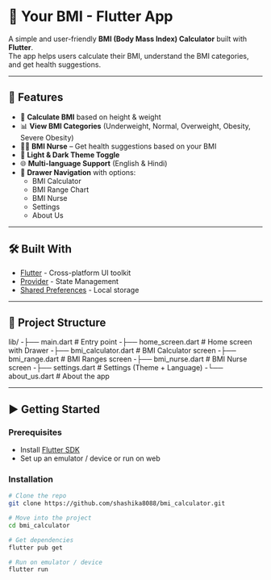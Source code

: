 # 📱 Your BMI - Flutter App

A simple and user-friendly **BMI (Body Mass Index) Calculator** built with **Flutter**.  
The app helps users calculate their BMI, understand the BMI categories, and get health suggestions.

---

## 🚀 Features
- 🔢 **Calculate BMI** based on height & weight
- 📊 **View BMI Categories** (Underweight, Normal, Overweight, Obesity, Severe Obesity)
- 👩‍⚕️ **BMI Nurse** – Get health suggestions based on your BMI
- 🎨 **Light & Dark Theme Toggle**
- 🌐 **Multi-language Support** (English & Hindi)
- 📝 **Drawer Navigation** with options:
  - BMI Calculator  
  - BMI Range Chart  
  - BMI Nurse  
  - Settings  
  - About Us  

---

## 🛠️ Built With
- [Flutter](https://flutter.dev/) - Cross-platform UI toolkit  
- [Provider](https://pub.dev/packages/provider) - State Management  
- [Shared Preferences](https://pub.dev/packages/shared_preferences) - Local storage  

---

## 📂 Project Structure
lib/
-├── main.dart # Entry point
-├── home_screen.dart # Home screen with Drawer
-├── bmi_calculator.dart # BMI Calculator screen
-├── bmi_range.dart # BMI Ranges screen
-├── bmi_nurse.dart # BMI Nurse screen
-├── settings.dart # Settings (Theme + Language)
-└── about_us.dart # About the app

---

## ▶️ Getting Started

### Prerequisites
- Install [Flutter SDK](https://flutter.dev/docs/get-started/install)
- Set up an emulator / device or run on web

### Installation
```bash
# Clone the repo
git clone https://github.com/shashika8088/bmi_calculator.git

# Move into the project
cd bmi_calculator

# Get dependencies
flutter pub get

# Run on emulator / device
flutter run

